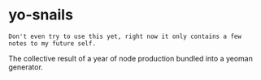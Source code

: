 yo-snails
=======================

    Don't even try to use this yet, right now it only contains a few
    notes to my future self.

The collective result of a year of node production
bundled into a yeoman generator.


